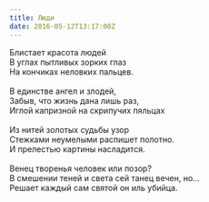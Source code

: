 ```yaml
---
title: Люди
date: 2016-05-12T13:17:00Z
---
```


Блистает красота людей<br />В углах пытливых зорких глаз<br />На кончиках неловких пальцев.<br /><br />В единстве ангел и злодей,<br />Забыв, что жизнь дана лишь раз,<br />Иглой капризной на скрипучих пяльцах<br /><br />Из нитей золотых судьбы узор<br />Стежками неумелыми распишет полотно.<br />И прелестью картины насладится.<br /><br />Венец творенья человек или позор?<br />В смешении теней и света сей танец вечен, но…<br />Решает каждый сам святой он иль убийца.
